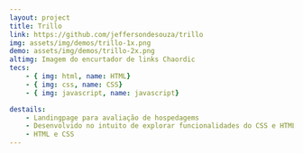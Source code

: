 ```yaml
---
layout: project
title: Trillo
link: https://github.com/jeffersondesouza/trillo
img: assets/img/demos/trillo-1x.png
demo: assets/img/demos/trillo-2x.png
altimg: Imagem do encurtador de links Chaordic
tecs: 
    - { img: html, name: HTML}
    - { img: css, name: CSS}
    - { img: javascript, name: javascript}

destails:
    - Landingpage para avaliação de hospedagems
    - Desenvolvido no intuito de explorar funcionalidades do CSS e HTML 
    - HTML e CSS
---
```

